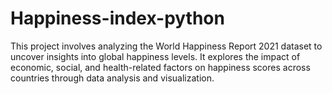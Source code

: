 # Happiness-index-python
This project involves analyzing the World Happiness Report 2021 dataset to uncover insights into global happiness levels. It explores the impact of economic, social, and health-related factors on happiness scores across countries through data analysis and visualization.

